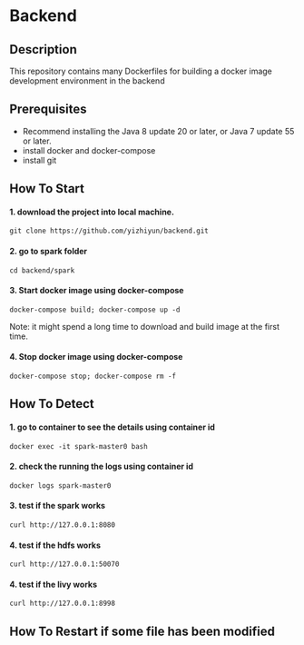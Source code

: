 # Backend

Description
-----------
This repository contains many Dockerfiles for building a docker image development environment in the backend

Prerequisites
-------------
* Recommend installing the Java 8 update 20 or later, or Java 7 update 55 or later.
* install docker and docker-compose
* install git

How To Start
-----
#### 1. download the project into local machine.
```
git clone https://github.com/yizhiyun/backend.git
```
#### 2. go to spark folder
```
cd backend/spark
```
#### 3. Start docker image using docker-compose
```
docker-compose build; docker-compose up -d
```
Note: it might spend a long time to download and build image at the first time.

#### 4. Stop docker image using docker-compose
```
docker-compose stop; docker-compose rm -f
```


How To Detect
-----
#### 1. go to container to see the details using container id
```
docker exec -it spark-master0 bash
```

#### 2. check the running the logs using container id
```
docker logs spark-master0
```
#### 3. test if the spark works
```
curl http://127.0.0.1:8080
```

#### 4. test if the hdfs works
```
curl http://127.0.0.1:50070
```

#### 4. test if the livy works
```
curl http://127.0.0.1:8998
```

How To Restart if some file has been modified
-----
